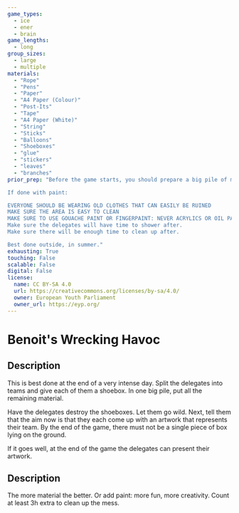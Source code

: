 ```yaml
---
game_types:
  - ice
  - ener
  - brain
game_lengths:
  - long
group_sizes:
  - large
  - multiple
materials:
  - "Rope"
  - "Pens"
  - "Paper"
  - "A4 Paper (Colour)"
  - "Post-Its"
  - "Tape"
  - "A4 Paper (White)"
  - "String"
  - "Sticks"
  - "Balloons"
  - "Shoeboxes"
  - "glue"
  - "stickers"
  - "leaves"
  - "branches"
prior_prep: "Before the game starts, you should prepare a big pile of material in the middle of the area that everyone can easily access. Emphasise the fact that the material is for common use.

If done with paint:

EVERYONE SHOULD BE WEARING OLD CLOTHES THAT CAN EASILY BE RUINED
MAKE SURE THE AREA IS EASY TO CLEAN
MAKE SURE TO USE GOUACHE PAINT OR FINGERPAINT: NEVER ACRYLICS OR OIL PAINT. This is important because of how tedious these last two are to clean up.
Make sure the delegates will have time to shower after.
Make sure there will be enough time to clean up after.

Best done outside, in summer."
exhausting: True
touching: False
scalable: False
digital: False
license:
  name: CC BY-SA 4.0
  url: https://creativecommons.org/licenses/by-sa/4.0/
  owner: European Youth Parliament
  owner_url: https://eyp.org/
---
```

# Benoit's Wrecking Havoc

## Description
This is best done at the end of a very intense day. Split the delegates into teams and give each of them a shoebox. In one big pile, put all the remaining material.

Have the delegates destroy the shoeboxes. Let them go wild. Next, tell them that the aim now is that they each come up with an artwork that represents their team. By the end of the game, there must not be a single piece of box lying on the ground.

If it goes well, at the end of the game the delegates can present their artwork.

## Description
The more material the better. Or add paint: more fun, more creativity. Count at least 3h extra to clean up the mess.
